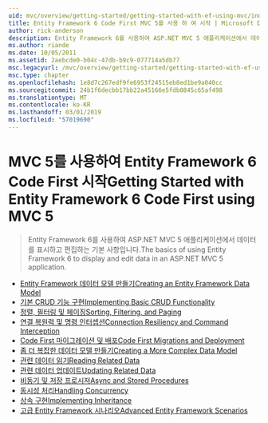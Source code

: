 ```yaml
---
uid: mvc/overview/getting-started/getting-started-with-ef-using-mvc/index
title: Entity Framework 6 Code First MVC 5를 사용 하 여 시작 | Microsoft Docs
author: rick-anderson
description: Entity Framework 6를 사용하여 ASP.NET MVC 5 애플리케이션에서 데이터를 표시하고 편집하는 기본 사항입니다.
ms.author: riande
ms.date: 10/05/2011
ms.assetid: 2aebcde0-b04c-47db-b9c9-077714a5db77
msc.legacyurl: /mvc/overview/getting-started/getting-started-with-ef-using-mvc
msc.type: chapter
ms.openlocfilehash: 1e8d7c267edf9fe6953f24515eb8ed1be9a040cc
ms.sourcegitcommit: 24b1f6decbb17bb22a45166e5fdb0845c65af498
ms.translationtype: MT
ms.contentlocale: ko-KR
ms.lasthandoff: 03/01/2019
ms.locfileid: "57019690"
---
```

<a name="getting-started-with-entity-framework-6-code-first-using-mvc-5"></a><span data-ttu-id="c79ef-103">MVC 5를 사용하여 Entity Framework 6 Code First 시작</span><span class="sxs-lookup"><span data-stu-id="c79ef-103">Getting Started with Entity Framework 6 Code First using MVC 5</span></span>
====================
> <span data-ttu-id="c79ef-104">Entity Framework 6를 사용하여 ASP.NET MVC 5 애플리케이션에서 데이터를 표시하고 편집하는 기본 사항입니다.</span><span class="sxs-lookup"><span data-stu-id="c79ef-104">The basics of using Entity Framework 6 to display and edit data in an ASP.NET MVC 5 application.</span></span>


- [<span data-ttu-id="c79ef-105">Entity Framework 데이터 모델 만들기</span><span class="sxs-lookup"><span data-stu-id="c79ef-105">Creating an Entity Framework Data Model</span></span>](creating-an-entity-framework-data-model-for-an-asp-net-mvc-application.md)
- [<span data-ttu-id="c79ef-106">기본 CRUD 기능 구현</span><span class="sxs-lookup"><span data-stu-id="c79ef-106">Implementing Basic CRUD Functionality</span></span>](implementing-basic-crud-functionality-with-the-entity-framework-in-asp-net-mvc-application.md)
- [<span data-ttu-id="c79ef-107">정렬, 필터링 및 페이징</span><span class="sxs-lookup"><span data-stu-id="c79ef-107">Sorting, Filtering, and Paging</span></span>](sorting-filtering-and-paging-with-the-entity-framework-in-an-asp-net-mvc-application.md)
- [<span data-ttu-id="c79ef-108">연결 복원력 및 명령 인터셉션</span><span class="sxs-lookup"><span data-stu-id="c79ef-108">Connection Resiliency and Command Interception</span></span>](connection-resiliency-and-command-interception-with-the-entity-framework-in-an-asp-net-mvc-application.md)
- [<span data-ttu-id="c79ef-109">Code First 마이그레이션 및 배포</span><span class="sxs-lookup"><span data-stu-id="c79ef-109">Code First Migrations and Deployment</span></span>](migrations-and-deployment-with-the-entity-framework-in-an-asp-net-mvc-application.md)
- [<span data-ttu-id="c79ef-110">좀 더 복잡한 데이터 모델 만들기</span><span class="sxs-lookup"><span data-stu-id="c79ef-110">Creating a More Complex Data Model</span></span>](creating-a-more-complex-data-model-for-an-asp-net-mvc-application.md)
- [<span data-ttu-id="c79ef-111">관련 데이터 읽기</span><span class="sxs-lookup"><span data-stu-id="c79ef-111">Reading Related Data</span></span>](reading-related-data-with-the-entity-framework-in-an-asp-net-mvc-application.md)
- [<span data-ttu-id="c79ef-112">관련 데이터 업데이트</span><span class="sxs-lookup"><span data-stu-id="c79ef-112">Updating Related Data</span></span>](updating-related-data-with-the-entity-framework-in-an-asp-net-mvc-application.md)
- [<span data-ttu-id="c79ef-113">비동기 및 저장 프로시저</span><span class="sxs-lookup"><span data-stu-id="c79ef-113">Async and Stored Procedures</span></span>](async-and-stored-procedures-with-the-entity-framework-in-an-asp-net-mvc-application.md)
- [<span data-ttu-id="c79ef-114">동시성 처리</span><span class="sxs-lookup"><span data-stu-id="c79ef-114">Handling Concurrency</span></span>](handling-concurrency-with-the-entity-framework-in-an-asp-net-mvc-application.md)
- [<span data-ttu-id="c79ef-115">상속 구현</span><span class="sxs-lookup"><span data-stu-id="c79ef-115">Implementing Inheritance</span></span>](implementing-inheritance-with-the-entity-framework-in-an-asp-net-mvc-application.md)
- [<span data-ttu-id="c79ef-116">고급 Entity Framework 시나리오</span><span class="sxs-lookup"><span data-stu-id="c79ef-116">Advanced Entity Framework Scenarios</span></span>](advanced-entity-framework-scenarios-for-an-mvc-web-application.md)
